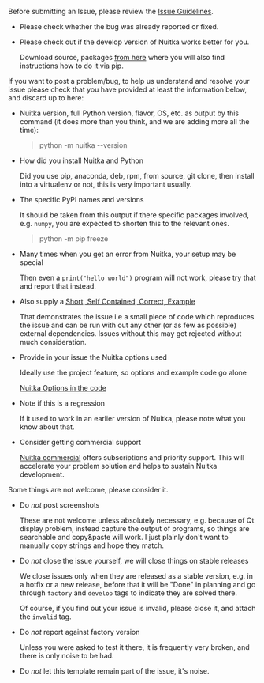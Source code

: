 Before submitting an Issue, please review the [Issue Guidelines](https://github.com/kayhayen/Nuitka/blob/master/CONTRIBUTING.md#submitting-an-issue).

* Please check whether the bug was already reported or fixed.

* Please check out if the develop version of Nuitka works better for you.

  Download source, packages [from here](https://nuitka.net/doc/download.html)
  where you will also find instructions how to do it via pip.

If you want to post a problem/bug, to help us understand and resolve your issue
please check that you have provided at least the information below, and discard
up to here:

* Nuitka version, full Python version, flavor, OS, etc. as output by this
  command (it does more than you think, and we are adding more all the time):

  > python -m nuitka --version


* How did you install Nuitka and Python

  Did you use pip, anaconda, deb, rpm, from source, git clone, then install into
  a virtualenv or not, this is very important usually.

* The specific PyPI names and versions

  It should be taken from this output if there specific packages involved, e.g.
  `numpy`, you are expected to shorten this to the relevant ones.

  > python -m pip freeze

* Many times when you get an error from Nuitka, your setup may be special

  Then even a `print("hello world")` program will not work, please try that and report
  that instead.

* Also supply a [Short, Self Contained, Correct, Example](https://sscce.org/)

  That demonstrates the issue i.e a small piece of code which reproduces
  the issue and can be run with out any other (or as few as possible)
  external dependencies. Issues without this may get rejected without much
  consideration.

* Provide in your issue the Nuitka options used

  Ideally use the project feature, so options and example code go alone

  [Nuitka Options in the code](https://nuitka.net/doc/user-manual.html#nuitka-options-in-the-code)

* Note if this is a regression

  If it used to work in an earlier version of Nuitka, please note what you know
  about that.

* Consider getting commercial support

  [Nuitka commercial](https://nuitka.net/doc/commercial.html) offers subscriptions and priority
  support. This will accelerate your problem solution and helps to sustain Nuitka development.

Some things are not welcome, please consider it.

* Do *not* post screenshots

  These are not welcome unless absolutely necessary, e.g. because of Qt display
  problem, instead capture the output of programs, so things are searchable and
  copy&paste will work. I just plainly don't want to manually copy strings and
  hope they match.

* Do *not* close the issue yourself, we will close things on stable releases

  We close issues only when they are released as a stable version, e.g. in a
  hotfix or a new release, before that it will be "Done" in planning and go
  through `factory` and `develop` tags to indicate they are solved there.

  Of course, if you find out your issue is invalid, please close it, and
  attach the `invalid` tag.

* Do *not* report against factory version

  Unless you were asked to test it there, it is frequently very broken, and
  there is only noise to be had.

* Do *not* let this template remain part of the issue, it's noise.
